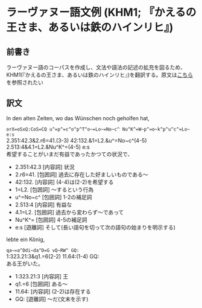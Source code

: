 # ラーヴァヌー語文例 (KHM1; 『かえるの王さま、あるいは鉄のハインリヒ』)

## 前書き
ラーヴァヌー語のコーパスを作成し、文法や語法の記述の拡充を図るため、KHM1(『かえるの王さま、あるいは鉄のハインリヒ』)を翻訳する。原文は[こちら](https://www.grimmstories.com/de/grimm_maerchen/der_froschkonig_oder_der_eiserne_heinrich)を参照されたい

## 訳文

In den alten Zeiten, wo das Wünschen noch geholfen hat,

`orX=oSxQ:CoS=CQ u^=p^=c^o^p^T^o~=Lo~=No~c^ Nu^K^=W~p^=o~k^p^u^c^=Lo~ e:s`<br>
2.351:42.3&2.r6=41.(3-3) 42:132.&1=L2.&u^=No~c^(4-5) 2.513:4&4.1=L2.&Nu^K^=(4-5) e:s<br>
希望することがいまだ有益であったかつての状況で、

+ 2.351:42.3 [内容詞] 状況
+ 2.r6=41. [包囲詞] 過去に存在した好ましいものである～
+ 42:132. [内容詞] (4-4)は(2-2)を希望する
+ 1=L2. [包囲詞] ～するという行為
+ u^=No~c^ [包囲詞] 1-2の補足詞
+ 2.513:4 [内容詞] 有益な
+ 4.1=L2. [包囲詞] 過去から変わらず～であって
+ Nu^K^= [包囲詞] 4-5の補足詞
+ e:s [遊離詞] そして(長い語句を切って次の語句の始まりを明示する)


lebte ein König,

`qa~=a^Ddi~da^D=G vQ~RW^ GQ:` <br>
1:323.21:3&q1.=6(2-2) 11.64:(1-4) GQ:<br>
ある王がいた。

+ 1:323.21:3 [内容詞] 王
+ q1.=6 [包囲詞] ある～
+ 11.64: [内容詞] (2-2)は存在する
+ GQ: [遊離詞] ～だ(文末を示す)
